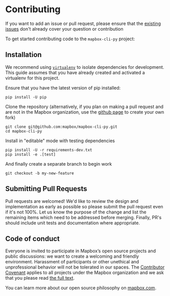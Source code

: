 # Contributing

If you want to add an issue or pull request, please ensure that the [existing issues](https://github.com/mapbox/mapbox=cli-py/issues?utf8=✓&q=) don't already cover your question or contribution

To get started contributing code to the `mapbox-cli-py` project:

## Installation

We recommend using [`virtualenv`](https://virtualenv.readthedocs.org/en/latest/) to isolate dependencies for development.
This guide assumes that you have already created and activated a virtualenv for this project.

Ensure that you have the latest version of pip installed:
```
pip install -U pip
```

Clone the repository (alternatively, if you plan on making a pull request and are not in the Mapbox organization, use the [github page](https://github.com/mapbox/mapbox-cli-py) to create your own fork)
```
git clone git@github.com:mapbox/mapbox-cli-py.git
cd mapbox-cli-py
```

Install in "editable" mode with testing dependencies
```
pip install -U -r requirements-dev.txt
pip install -e .[test]
```

And finally create a separate branch to begin work
```
git checkout -b my-new-feature
```


## Submitting Pull Requests

Pull requests are welcomed! We'd like to review the design and implementation as early as 
possible so please submit the pull request even if it's not 100%. 
Let us know the purpose of the change and list the remaining items which need to be
addressed before merging. Finally, PR's should include unit tests and documentation 
where appropriate.


## Code of conduct

Everyone is invited to participate in Mapbox’s open source projects and public discussions: we want to create a welcoming and friendly environment. Harassment of participants or other unethical and unprofessional behavior will not be tolerated in our spaces. The [Contributor Covenant](http://contributor-covenant.org) applies to all projects under the Mapbox organization and we ask that you please read [the full text](http://contributor-covenant.org/version/1/2/0/).

You can learn more about our open source philosophy on [mapbox.com](https://www.mapbox.com/about/open/).

